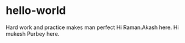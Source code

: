 # hello-world
Hard work and practice makes man perfect
Hi Raman.Akash here.
Hi mukesh Purbey here.

